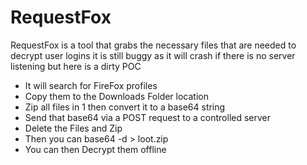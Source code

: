 # RequestFox

RequestFox is a tool that grabs the necessary files that are needed to decrypt user logins it is still buggy as it will crash if there is no server listening but here is a dirty POC

- It will search for FireFox profiles
- Copy them to the Downloads Folder location
- Zip all files in 1 then convert it to a base64 string
- Send that base64 via a POST request to a controlled server
- Delete the Files and Zip
- Then you can base64 -d <BLOB> > loot.zip
- You can then Decrypt them offline

